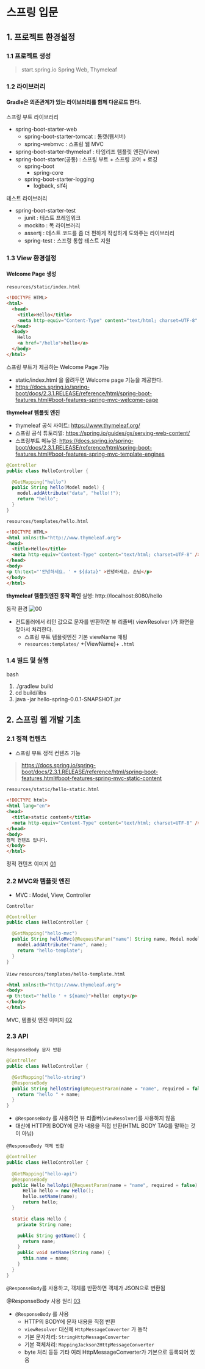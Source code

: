 # 스프링 입문

## 1. 프로젝트 환경설정

### 1.1 프로젝트 생성

> start.spring.io
> Spring Web, Thymeleaf

### 1.2 라이브러리

#### Gradle은 의존관계가 있는 라이브러리를 함께 다운로드 한다.

스프링 부트 라이브러리
- spring-boot-starter-web
  - spring-boot-starter-tomcat : 톰캣(웹서버)
  - spring-webmvc : 스프링 웹 MVC
- spring-boot-starter-thymeleaf : 타임리프 템플릿 엔진(View)
- spring-boot-starter(공통) : 스프링 부트 + 스프링 코어 + 로깅
  - spring-boot
    - spring-core
  - spring-boot-starter-logging
    - logback, slf4j

테스트 라이브러리
- spring-boot-starter-test
  - junit : 테스트 프레임워크
  - mockito : 목 라이브러리
  - assertj : 테스트 코드를 좀 더 편하게 작성하게 도와주는 라이브러리
  - spring-test : 스프링 통합 테스트 지원

### 1.3 View 환경설정

#### Welcome Page 생성

`resources/static/index.html`
``` html
<!DOCTYPE HTML>
<html>
  <head>
    <title>Hello</title>
    <meta http-equiv="Content-Type" content="text/html; charset=UTF-8" />
  </head>
  <body>
    Hello
    <a href="/hello">hello</a>
  </body>
</html>
```

스프링 부트가 제공하는 Welcome Page 기능
- static/index.html 을 올려두면 Welcome page 기능을 제공한다.
- https://docs.spring.io/spring-boot/docs/2.3.1.RELEASE/reference/html/spring-boot-features.html#boot-features-spring-mvc-welcome-page

**thymeleaf 템플릿 엔진**
- thymeleaf 공식 사이트: https://www.thymeleaf.org/
- 스프링 공식 튜토리얼: https://spring.io/guides/gs/serving-web-content/
- 스프링부트 메뉴얼: https://docs.spring.io/spring-boot/docs/2.3.1.RELEASE/reference/html/spring-boot-features.html#boot-features-spring-mvc-template-engines


``` java
@Controller
public class HelloController {

  @GetMapping("hello")
  public String hello(Model model) {
    model.addAttribute("data", "hello!!");
    return "hello";
  }
}
```

`resources/templates/hello.html`
``` html
<!DOCTYPE HTML>
<html xmlns:th="http://www.thymeleaf.org">
<head>
  <title>Hello</title>
  <meta http-equiv="Content-Type" content="text/html; charset=UTF-8" />
</head>
<body>
<p th:text="'안녕하세요. ' + ${data}" >안녕하세요. 손님</p>
</body>
</html>
```

**thymeleaf 템플릿엔진 동작 확인**
실행: http://localhost:8080/hello

동작 환경
![00](./img/00.png)

- 컨트롤러에서 리턴 값으로 문자를 반환하면 뷰 리졸버( viewResolver )가 화면을 찾아서 처리한다.
  - 스프링 부트 템플릿엔진 기본 viewName 매핑
  - `resources:templates/` +{ViewName}+ `.html`

### 1.4 빌드 및 실행

bash
1. ./gradlew build
2. cd build/libs
3. java -jar hello-spring-0.0.1-SNAPSHOT.jar

## 2. 스프링 웹 개발 기초

### 2.1 정적 컨텐츠

- 스프링 부트 정적 컨텐츠 기능
> https://docs.spring.io/spring-boot/docs/2.3.1.RELEASE/reference/html/spring-boot-features.html#boot-features-spring-mvc-static-content


`resources/static/hello-static.html`
``` html
<!DOCTYPE html>
<html lang="en">
<head>
  <title>static content</title>
  <meta http-equiv="Content-Type" content="text/html; charset=UTF-8" />
</head>
<body>
정적 컨텐츠 입니다.
</body>
</html>
```

정적 컨텐츠 이미지
[01](./img/01.png)


### 2.2 MVC와 템플릿 엔진

- MVC : Model, View, Controller

`Controller`
``` java
@Controller
public class HelloController {

  @GetMapping("hello-mvc")
  public String helloMvc(@RequestParam("name") String name, Model model) {
    model.addAttribute("name", name);
    return "hello-template";
  }
}
```

`View`
`resources/templates/hello-template.html`
``` html
<html xmlns:th="http://www.thymeleaf.org">
<body>
<p th:text="'hello ' + ${name}">hello! empty</p>
</body>
</html>
```

MVC, 템플릿 엔진 이미지
[02](./img/02.png)

### 2.3 API

`ResponseBody 문자 반환`
``` java
@Controller
public class HelloController {

  @GetMapping("hello-string")
  @ResponseBody
  public String helloString(@RequestParam(name = "name", required = false) String name) {
    return "hello " + name;
  }
}
```

- `@ResponseBody` 를 사용하면 뷰 리졸버(`viewResolver`)를 사용하지 않음
- 대신에 HTTP의 BODY에 문자 내용을 직접 반환(HTML BODY TAG를 말하는 것이 아님)

`@ResponseBody 객체 반환`
``` java
@Controller
public class HelloController {
  
  @GetMapping("hello-api")
  @ResponseBody
  public Hello helloApi(@RequestParam(name = "name", required = false) String name) {
      Hello hello = new Hello();
      hello.setName(name);
      return hello;
  }

  static class Hello {
    private String name;

    public String getName() {
      return name;
    }
    public void setName(String name) {
      this.name = name;
    }
  }
}
```
`@ResponseBody`를 사용하고, 객체를 반환하면 객체가 JSON으로 변환됨

@ResponseBody 사용 원리
[03](./img/03.png)

- `@ResponseBody` 를 사용
  - HTTP의 BODY에 문자 내용을 직접 반환
  - `viewResolver` 대신에 `HttpMessageConverter` 가 동작
  - 기본 문자처리: `StringHttpMessageConverter`
  - 기본 객체처리: `MappingJackson2HttpMessageConverter`
  - byte 처리 등등 기타 여러 HttpMessageConverter가 기본으로 등록되어 있음